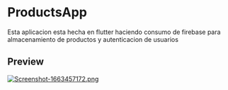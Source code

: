 # ProductsApp

Esta aplicacion esta hecha en flutter haciendo consumo de firebase para almacenamiento de productos y autenticacion de 
usuarios


## Preview

[![Screenshot-1663457172.png](https://i.postimg.cc/ZKqjTv3g/Screenshot-1663457172.png)](https://postimg.cc/Btd2p6mc)
